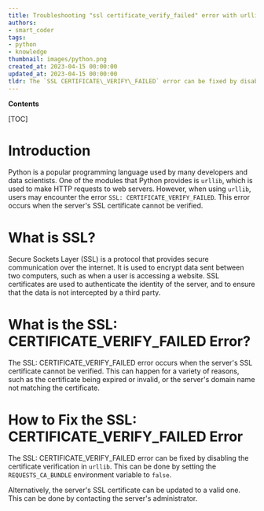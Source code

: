 ```yaml
---
title: Troubleshooting "ssl certificate_verify_failed" error with urllib
authors:
- smart_coder
tags:
- python
- knowledge
thumbnail: images/python.png
created_at: 2023-04-15 00:00:00
updated_at: 2023-04-15 00:00:00
tldr: The `SSL CERTIFICATE\_VERIFY\_FAILED` error can be fixed by disabling certificate validation in urllib.
---
```


**Contents**

[TOC]

# Introduction

Python is a popular programming language used by many developers and data scientists. One of the modules that Python provides is `urllib`, which is used to make HTTP requests to web servers. However, when using `urllib`, users may encounter the error `SSL: CERTIFICATE_VERIFY_FAILED`. This error occurs when the server's SSL certificate cannot be verified.

# What is SSL?

Secure Sockets Layer (SSL) is a protocol that provides secure communication over the internet. It is used to encrypt data sent between two computers, such as when a user is accessing a website. SSL certificates are used to authenticate the identity of the server, and to ensure that the data is not intercepted by a third party.

# What is the SSL: CERTIFICATE_VERIFY_FAILED Error?

The SSL: CERTIFICATE_VERIFY_FAILED error occurs when the server's SSL certificate cannot be verified. This can happen for a variety of reasons, such as the certificate being expired or invalid, or the server's domain name not matching the certificate.

# How to Fix the SSL: CERTIFICATE_VERIFY_FAILED Error

The SSL: CERTIFICATE_VERIFY_FAILED error can be fixed by disabling the certificate verification in `urllib`. This can be done by setting the `REQUESTS_CA_BUNDLE` environment variable to `false`.

Alternatively, the server's SSL certificate can be updated to a valid one. This can be done by contacting the server's administrator.
